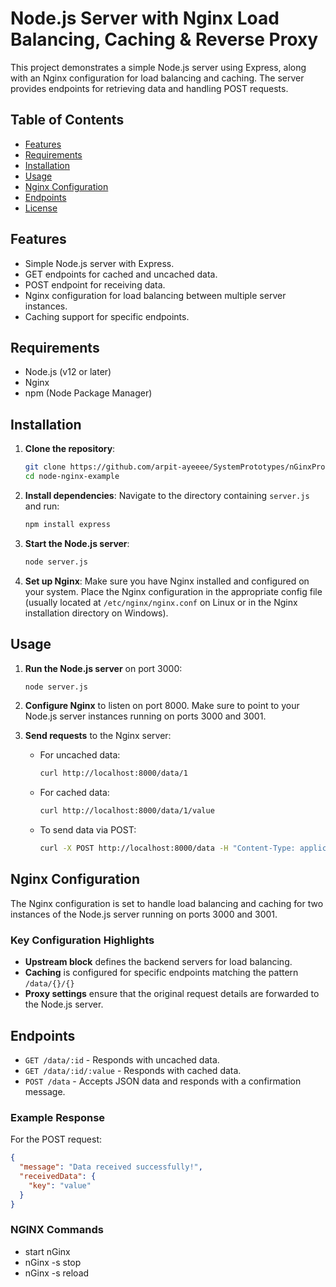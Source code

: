 # Node.js Server with Nginx Load Balancing, Caching & Reverse Proxy

This project demonstrates a simple Node.js server using Express, along with an Nginx configuration for load balancing and caching. The server provides endpoints for retrieving data and handling POST requests.

## Table of Contents

- [Features](#features)
- [Requirements](#requirements)
- [Installation](#installation)
- [Usage](#usage)
- [Nginx Configuration](#nginx-configuration)
- [Endpoints](#endpoints)
- [License](#license)

## Features

- Simple Node.js server with Express.
- GET endpoints for cached and uncached data.
- POST endpoint for receiving data.
- Nginx configuration for load balancing between multiple server instances.
- Caching support for specific endpoints.

## Requirements

- Node.js (v12 or later)
- Nginx
- npm (Node Package Manager)

## Installation

1. **Clone the repository**:
   ```bash
   git clone https://github.com/arpit-ayeeee/SystemPrototypes/nGinxProto.git
   cd node-nginx-example

2. **Install dependencies**:
   Navigate to the directory containing `server.js` and run:
   ```bash
   npm install express
   ```

3. **Start the Node.js server**:
   ```bash
   node server.js
   ```

4. **Set up Nginx**:
   Make sure you have Nginx installed and configured on your system. Place the Nginx configuration in the appropriate config file (usually located at `/etc/nginx/nginx.conf` on Linux or in the Nginx installation directory on Windows).

## Usage

1. **Run the Node.js server** on port 3000:
   ```bash
   node server.js
   ```

2. **Configure Nginx** to listen on port 8000. Make sure to point to your Node.js server instances running on ports 3000 and 3001.

3. **Send requests** to the Nginx server:
   - For uncached data:
     ```bash
     curl http://localhost:8000/data/1
     ```

   - For cached data:
     ```bash
     curl http://localhost:8000/data/1/value
     ```

   - To send data via POST:
     ```bash
     curl -X POST http://localhost:8000/data -H "Content-Type: application/json" -d '{"key":"value"}'
     ```

## Nginx Configuration

The Nginx configuration is set to handle load balancing and caching for two instances of the Node.js server running on ports 3000 and 3001.

### Key Configuration Highlights

- **Upstream block** defines the backend servers for load balancing.
- **Caching** is configured for specific endpoints matching the pattern `/data/{}/{}`
- **Proxy settings** ensure that the original request details are forwarded to the Node.js server.

## Endpoints

- `GET /data/:id` - Responds with uncached data.
- `GET /data/:id/:value` - Responds with cached data.
- `POST /data` - Accepts JSON data and responds with a confirmation message.

### Example Response
For the POST request:
```json
{
  "message": "Data received successfully!",
  "receivedData": {
    "key": "value"
  }
}
```

### NGINX Commands
- start nGinx
- nGinx -s stop
- nGinx -s reload